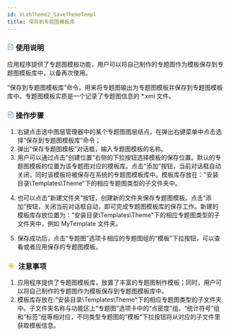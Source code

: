 ```yaml
---
id: VLabTheme2_SaveThemeTempl
title: 保存到专题图模板库
---
```

### ![](../../img/read.gif) 使用说明

应用程序提供了专题图模板功能，用户可以将自己制作的专题图作为模板保存到专题图模板库中，以备再次使用。

“保存到专题图模板库”命令，用来将专题图输出为专题图模板并保存到专题图模板库中。专题图模板实质是一个记录了专题图信息的 *.xml 文件。

### ![](../../img/read.gif) 操作步骤

1. 右键点击选中图层管理器中的某个专题图图层结点，在弹出右键菜单中点击选择“保存到专题图模板库”命令；
2. 弹出“保存专题图模板”对话框，输入专题图模板的名称。
3. 用户可以通过点击“创建位置”右侧的下拉按钮选择模板的保存位置。默认的专题图模板的位置为该专题图对应的模板库。点击“添加”按钮，当前对话框自动关闭，同时该模板将被保存在系统的专题图模板库中。模板库存放在："安装目录\Templates\Theme"下的相应专题图类型的子文件夹中。  
<!-- ![](img/VeUniqueSaveTemplate.png)   -->
4. 也可以点击“新建文件夹”按钮，创建新的文件夹保存专题图模板。点击“添加”按钮，关闭当前对话框自动，即可完成专题图模板库的保存工作。新建的模板库存放位置为："安装目录\Templates\Theme"下的相应专题图类型的子文件夹中，例如 MyTemplate 文件夹。
<!-- ![](img/CreateFolder.png)   -->
5. 保存成功后，点击“专题图”选项卡相应的专题图组的“模板”下拉按钮，可以查看或者应用保存的专题图模板。

### ![](../../img/note.png) 注意事项

1. 应用程序提供了专题图模板库，放置了丰富的专题图制作模板；同时，用户可以将自己制作的专题图作为模板保存到专题图模板库中。
2. 模板库存放在:"安装目录\Templates\Theme"下的相应专题图类型的子文件夹中。子文件夹名称与功能区上“专题图”选项卡中的“点密度”组、“统计符号”组和“标签”组等相对应，不同类型专题图的“模板”下拉按钮将从对应的子文件里获取模板信息。